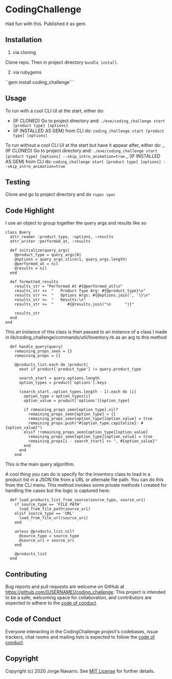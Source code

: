 # CodingChallenge

Had fun with this. Published it as gem.

## Installation

1. via cloning

Clone repo. Then in project directory `bundle install`.

2. via rubygems

``gem install coding_challenge```

## Usage

To run with a cool CLI UI at the start, either do:

- (IF CLONED) Go to project directory and: `./exe/coding_challenge start [product type] [options]`
- (IF INSTALLED AS GEM) from CLI do: `coding_challenge start [product type] [options]`

To run without a cool CLI UI at the start but have it appear after, either do:
_ (IF CLONED) Go to project directory and: `./exe/coding_challenge start [product type] [options] --skip_intro_animation=true`
_ (IF INSTALLED AS GEM) from CLI do: `coding_challenge start [product type] [options] --skip_intro_animation=true`

## Testing

Clone and go to project directory and do `rspec spec`

## Code Highlight

I use an object to group together the query args and results like so

```
class Query
  attr_reader :product_type, :options, :results
  attr_writer :performed_at, :results

  def initialize(query_args)
    @product_type = query_args[0]
    @options = query_args.slice(1, query_args.length)
    @performed_at = nil
    @results = nil
  end

  def formatted_results
    results_str = "Performed At #{@performed_at}\n"
    results_str +=  "   Product Type Arg: #{@product_type}\n"
    results_str +=  "   Options Args: #{@options.join(', ')}\n"
    results_str +=  "   Results:\n"
    results_str +=  "      #{@results.join("\n      ")}"

    results_str
  end
end
```

This an instance of this class is then passed to an instance of a class I made in lib/coding_challenge/commands/util/Inventory.rb as an arg to this method

```
  def handle_query(query)
    remaining_props_seen = {}
    remaining_props = []

    @products_list.each do |product|
      next if product['product_type'] != query.product_type

      search_start = query.options.length
      option_types = product['options'].keys

      (search_start..option_types.length - 1).each do |i|
        option_type = option_types[i]
        option_value = product['options'][option_type]

        if remaining_props_seen[option_type].nil?
          remaining_props_seen[option_type] = {}
          remaining_props_seen[option_type][option_value] = true
          remaining_props.push("#{option_type.capitalize}: #{option_value}")
        elsif !remaining_props_seen[option_type][option_value]
          remaining_props_seen[option_type][option_value] = true
          remaining_props[i - search_start] += ", #{option_value}"
        end
      end
    end
```

This is the main query algorithm.

A cool thing you can do is specify for the Inventory class to load in a product list in a JSON file from a URL or alternate file path. You can do this from the CLI menu.
This method invokes some private methods I created for handling the cases but the logic is captured here:

```
  def load_products_list_from_source(source_type, source_uri)
    if source_type == 'FILE PATH'
      load_from_file_path(source_uri)
    elsif source_type == 'URL'
      load_from_file_url(source_uri)
    end

    unless @products_list.nil?
      @source_type = source_type
      @source_uri = source_uri
    end

    @products_list
  end

```

## Contributing

Bug reports and pull requests are welcome on GitHub at https://github.com/[USERNAME]/coding_challenge. This project is intended to be a safe, welcoming space for collaboration, and contributors are expected to adhere to the [code of conduct](https://github.com/[USERNAME]/coding_challenge/blob/master/CODE_OF_CONDUCT.md).

## Code of Conduct

Everyone interacting in the CodingChallenge project's codebases, issue trackers, chat rooms and mailing lists is expected to follow the [code of conduct](https://github.com/[USERNAME]/coding_challenge/blob/master/CODE_OF_CONDUCT.md).

## Copyright

Copyright (c) 2020 Jorge Navarro. See [MIT License](LICENSE.txt) for further details.

```

```
